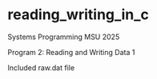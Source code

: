 # reading_writing_in_c

Systems Programming MSU 2025

Program 2: Reading and Writing Data 1

Included raw.dat file
